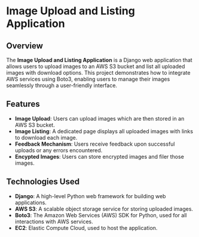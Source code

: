 # Image Upload and Listing Application

## Overview

The **Image Upload and Listing Application** is a Django web application that allows users to upload images to an AWS S3 bucket and list all uploaded images with download options. This project demonstrates how to integrate AWS services using Boto3, enabling users to manage their images seamlessly through a user-friendly interface.

## Features

- **Image Upload**: Users can upload images which are then stored in an AWS S3 bucket.
- **Image Listing**: A dedicated page displays all uploaded images with links to download each image.
- **Feedback Mechanism**: Users receive feedback upon successful uploads or any errors encountered.
- **Encypted Images**: Users can store encrypted images and filer those images.

## Technologies Used

- **Django**: A high-level Python web framework for building web applications.
- **AWS S3**: A scalable object storage service for storing uploaded images.
- **Boto3**: The Amazon Web Services (AWS) SDK for Python, used for all interactions with AWS services.
- **EC2**: Elastic Compute Cloud, used to host the application.
